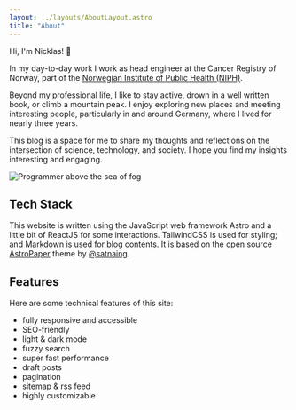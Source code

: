```yaml
---
layout: ../layouts/AboutLayout.astro
title: "About"
---
```


Hi, I'm Nicklas! 👋

In my day-to-day work I work as head engineer at the Cancer Registry of Norway, part of the [Norwegian Institute of Public Health (NIPH)](https://www.fhi.no/en/ab/departments-and-centres/registry-informatics/nicklas-imanuel-paus-bekkevold/).

Beyond my professional life, I like to stay active, drown in a well written book, or climb a mountain peak. I enjoy exploring new places and meeting interesting people, particularly in and around Germany, where I lived for nearly three years.

This blog is a space for me to share my thoughts and reflections on the intersection of science, technology, and society. I hope you find my insights interesting and engaging.

![Programmer above the sea of fog](@assets/images/programmer_above_the_sea_of_fog.jpeg)

## Tech Stack

This website is written using the JavaScript web framework Astro and a little bit of ReactJS for some interactions. TailwindCSS is used for styling; and Markdown is used for blog contents. It is based on the open source [AstroPaper](https://github.com/satnaing/astro-paper) theme by [@satnaing](https://satnaing.dev).

## Features

Here are some technical features of this site:

- fully responsive and accessible
- SEO-friendly
- light & dark mode
- fuzzy search
- super fast performance
- draft posts
- pagination
- sitemap & rss feed
- highly customizable
